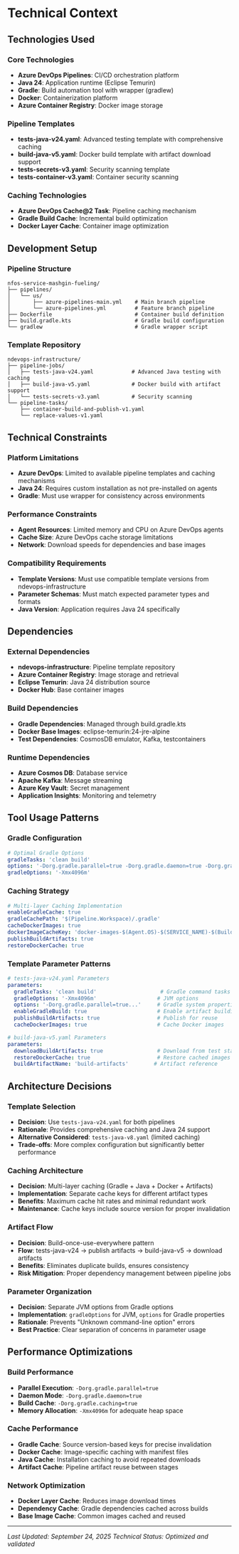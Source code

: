 # Technical Context

## Technologies Used

### Core Technologies
- **Azure DevOps Pipelines**: CI/CD orchestration platform
- **Java 24**: Application runtime (Eclipse Temurin)
- **Gradle**: Build automation tool with wrapper (gradlew)
- **Docker**: Containerization platform
- **Azure Container Registry**: Docker image storage

### Pipeline Templates
- **tests-java-v24.yaml**: Advanced testing template with comprehensive caching
- **build-java-v5.yaml**: Docker build template with artifact download support
- **tests-secrets-v3.yaml**: Security scanning template
- **tests-container-v3.yaml**: Container security scanning

### Caching Technologies
- **Azure DevOps Cache@2 Task**: Pipeline caching mechanism
- **Gradle Build Cache**: Incremental build optimization
- **Docker Layer Cache**: Container image optimization

## Development Setup

### Pipeline Structure
```
nfos-service-mashgin-fueling/
├── pipelines/
│   └── us/
│       ├── azure-pipelines-main.yml    # Main branch pipeline
│       └── azure-pipelines.yml         # Feature branch pipeline
├── Dockerfile                          # Container build definition
├── build.gradle.kts                    # Gradle build configuration
└── gradlew                             # Gradle wrapper script
```

### Template Repository
```
ndevops-infrastructure/
├── pipeline-jobs/
│   ├── tests-java-v24.yaml            # Advanced Java testing with caching
│   ├── build-java-v5.yaml             # Docker build with artifact support
│   └── tests-secrets-v3.yaml          # Security scanning
└── pipeline-tasks/
    ├── container-build-and-publish-v1.yaml
    └── replace-values-v1.yaml
```

## Technical Constraints

### Platform Limitations
- **Azure DevOps**: Limited to available pipeline templates and caching mechanisms
- **Java 24**: Requires custom installation as not pre-installed on agents
- **Gradle**: Must use wrapper for consistency across environments

### Performance Constraints
- **Agent Resources**: Limited memory and CPU on Azure DevOps agents
- **Cache Size**: Azure DevOps cache storage limitations
- **Network**: Download speeds for dependencies and base images

### Compatibility Requirements
- **Template Versions**: Must use compatible template versions from ndevops-infrastructure
- **Parameter Schemas**: Must match expected parameter types and formats
- **Java Version**: Application requires Java 24 specifically

## Dependencies

### External Dependencies
- **ndevops-infrastructure**: Pipeline template repository
- **Azure Container Registry**: Image storage and retrieval
- **Eclipse Temurin**: Java 24 distribution source
- **Docker Hub**: Base container images

### Build Dependencies
- **Gradle Dependencies**: Managed through build.gradle.kts
- **Docker Base Images**: eclipse-temurin:24-jre-alpine
- **Test Dependencies**: CosmosDB emulator, Kafka, testcontainers

### Runtime Dependencies
- **Azure Cosmos DB**: Database service
- **Apache Kafka**: Message streaming
- **Azure Key Vault**: Secret management
- **Application Insights**: Monitoring and telemetry

## Tool Usage Patterns

### Gradle Configuration
```yaml
# Optimal Gradle Options
gradleTasks: 'clean build'
options: '-Dorg.gradle.parallel=true -Dorg.gradle.daemon=true -Dorg.gradle.caching=true --console verbose'
gradleOptions: '-Xmx4096m'
```

### Caching Strategy
```yaml
# Multi-layer Caching Implementation
enableGradleCache: true
gradleCachePath: '$(Pipeline.Workspace)/.gradle'
cacheDockerImages: true
dockerImageCacheKey: 'docker-images-$(Agent.OS)-$(SERVICE_NAME)-$(Build.SourceVersion)'
publishBuildArtifacts: true
restoreDockerCache: true
```

### Template Parameter Patterns
```yaml
# tests-java-v24.yaml Parameters
parameters:
  gradleTasks: 'clean build'                    # Gradle command tasks
  gradleOptions: '-Xmx4096m'                   # JVM options
  options: '-Dorg.gradle.parallel=true...'     # Gradle system properties
  enableGradleBuild: true                      # Enable artifact building
  publishBuildArtifacts: true                  # Publish for reuse
  cacheDockerImages: true                      # Cache Docker images

# build-java-v5.yaml Parameters  
parameters:
  downloadBuildArtifacts: true                 # Download from test stage
  restoreDockerCache: true                     # Restore cached images
  buildArtifactName: 'build-artifacts'        # Artifact reference
```

## Architecture Decisions

### Template Selection
- **Decision**: Use `tests-java-v24.yaml` for both pipelines
- **Rationale**: Provides comprehensive caching and Java 24 support
- **Alternative Considered**: `tests-java-v8.yaml` (limited caching)
- **Trade-offs**: More complex configuration but significantly better performance

### Caching Architecture
- **Decision**: Multi-layer caching (Gradle + Java + Docker + Artifacts)
- **Implementation**: Separate cache keys for different artifact types
- **Benefits**: Maximum cache hit rates and minimal redundant work
- **Maintenance**: Cache keys include source version for proper invalidation

### Artifact Flow
- **Decision**: Build-once-use-everywhere pattern
- **Flow**: tests-java-v24 → publish artifacts → build-java-v5 → download artifacts
- **Benefits**: Eliminates duplicate builds, ensures consistency
- **Risk Mitigation**: Proper dependency management between pipeline jobs

### Parameter Organization
- **Decision**: Separate JVM options from Gradle options
- **Implementation**: `gradleOptions` for JVM, `options` for Gradle properties
- **Rationale**: Prevents "Unknown command-line option" errors
- **Best Practice**: Clear separation of concerns in parameter usage

## Performance Optimizations

### Build Performance
- **Parallel Execution**: `-Dorg.gradle.parallel=true`
- **Daemon Mode**: `-Dorg.gradle.daemon=true` 
- **Build Cache**: `-Dorg.gradle.caching=true`
- **Memory Allocation**: `-Xmx4096m` for adequate heap space

### Cache Performance
- **Gradle Cache**: Source version-based keys for precise invalidation
- **Docker Cache**: Image-specific caching with manifest files
- **Java Cache**: Installation caching to avoid repeated downloads
- **Artifact Cache**: Pipeline artifact reuse between stages

### Network Optimization
- **Docker Layer Cache**: Reduces image download times
- **Dependency Cache**: Gradle dependencies cached across builds
- **Base Image Cache**: Common images cached and reused

---
*Last Updated: September 24, 2025*
*Technical Status: Optimized and validated*
